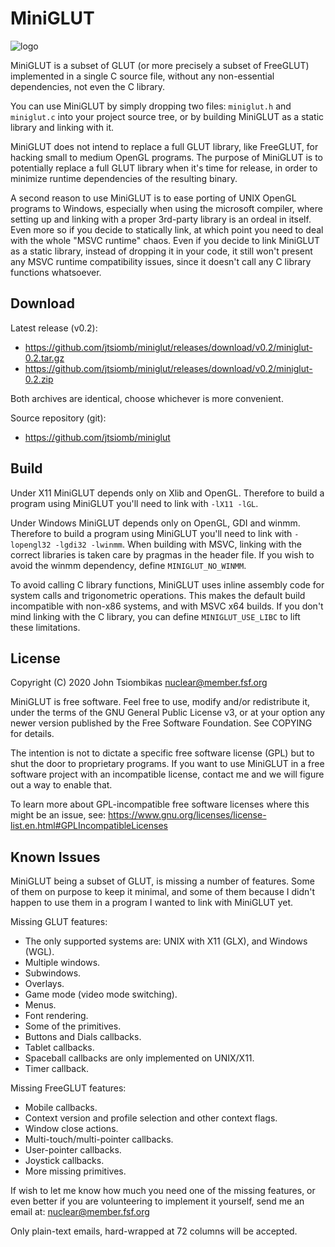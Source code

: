 MiniGLUT
========

![logo](http://nuclear.mutantstargoat.com/sw/miniglut/img/miniglut_logo_sm_alpha.png)

MiniGLUT is a subset of GLUT (or more precisely a subset of FreeGLUT)
implemented in a single C source file, without any non-essential dependencies,
not even the C library.

You can use MiniGLUT by simply dropping two files: `miniglut.h` and `miniglut.c`
into your project source tree, or by building MiniGLUT as a static library and
linking with it.

MiniGLUT does not intend to replace a full GLUT library, like FreeGLUT, for
hacking small to medium OpenGL programs. The purpose of MiniGLUT is to
potentially replace a full GLUT library when it's time for release, in order to
minimize runtime dependencies of the resulting binary.

A second reason to use MiniGLUT is to ease porting of UNIX OpenGL programs to
Windows, especially when using the microsoft compiler, where setting up and
linking with a proper 3rd-party library is an ordeal in itself.  Even more so if
you decide to statically link, at which point you need to deal with the whole
"MSVC runtime" chaos. Even if you decide to link MiniGLUT as a static library,
instead of dropping it in your code, it still won't present any MSVC runtime
compatibility issues, since it doesn't call any C library functions whatsoever.

Download
--------
Latest release (v0.2):
  - https://github.com/jtsiomb/miniglut/releases/download/v0.2/miniglut-0.2.tar.gz
  - https://github.com/jtsiomb/miniglut/releases/download/v0.2/miniglut-0.2.zip

Both archives are identical, choose whichever is more convenient.

Source repository (git):
  - https://github.com/jtsiomb/miniglut

Build
-----
Under X11 MiniGLUT depends only on Xlib and OpenGL. Therefore to build a program
using MiniGLUT you'll need to link with `-lX11 -lGL`.

Under Windows MiniGLUT depends only on OpenGL, GDI and winmm. Therefore to build
a program using MiniGLUT you'll need to link with `-lopengl32 -lgdi32 -lwinmm`.
When building with MSVC, linking with the correct libraries is taken care by
pragmas in the header file. If you wish to avoid the winmm dependency, define
`MINIGLUT_NO_WINMM`.

To avoid calling C library functions, MiniGLUT uses inline assembly code for
system calls and trigonometric operations. This makes the default build
incompatible with non-x86 systems, and with MSVC x64 builds. If you don't mind
linking with the C library, you can define `MINIGLUT_USE_LIBC` to lift these
limitations.

License
-------
Copyright (C) 2020 John Tsiombikas <nuclear@member.fsf.org>

MiniGLUT is free software. Feel free to use, modify and/or redistribute it,
under the terms of the GNU General Public License v3, or at your option any
newer version published by the Free Software Foundation. See COPYING for
details.

The intention is not to dictate a specific free software license (GPL) but to
shut the door to proprietary programs. If you want to use MiniGLUT in a free
software project with an incompatible license, contact me and we will figure out
a way to enable that.

To learn more about GPL-incompatible free software licenses where this might
be an issue, see:
https://www.gnu.org/licenses/license-list.en.html#GPLIncompatibleLicenses

Known Issues
------------
MiniGLUT being a subset of GLUT, is missing a number of features. Some of them
on purpose to keep it minimal, and some of them because I didn't happen to use
them in a program I wanted to link with MiniGLUT yet.

Missing GLUT features:
 - The only supported systems are: UNIX with X11 (GLX), and Windows (WGL).
 - Multiple windows.
 - Subwindows.
 - Overlays.
 - Game mode (video mode switching).
 - Menus.
 - Font rendering.
 - Some of the primitives.
 - Buttons and Dials callbacks.
 - Tablet callbacks.
 - Spaceball callbacks are only implemented on UNIX/X11.
 - Timer callback.

Missing FreeGLUT features:
 - Mobile callbacks.
 - Context version and profile selection and other context flags.
 - Window close actions.
 - Multi-touch/multi-pointer callbacks.
 - User-pointer callbacks.
 - Joystick callbacks.
 - More missing primitives.

If wish to let me know how much you need one of the missing features, or even
better if you are volunteering to implement it yourself, send me an email at:
nuclear@member.fsf.org

Only plain-text emails, hard-wrapped at 72 columns will be accepted.
